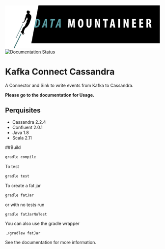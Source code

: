 ![](../images/DM-logo.jpg)
[![Documentation Status](http://docs.datamountaineer.com/en/latest/badge/?version=latest)](http://docs.datamountaineer.com/en/latest/cassandra.html)


# Kafka Connect Cassandra

A Connector and Sink to write events from Kafka to Cassandra. 

**Please go to the documentation for Usage.**

## Perquisites
* Cassandra 2.2.4
* Confluent 2.0.1
* Java 1.8 
* Scala 2.11

##Build

```bash
gradle compile
```

To test

```bash
gradle test
```

To create a fat jar

```bash
gradle fatJar
```

or with no tests run

```
gradle fatJarNoTest
```

You can also use the gradle wrapper

```
./gradlew fatJar
```

See the documentation for more information.